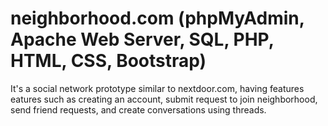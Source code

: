 # neighborhood.com (phpMyAdmin, Apache Web Server, SQL, PHP, HTML, CSS, Bootstrap)
It's a social network prototype similar to nextdoor.com, having features eatures such as creating an account, submit request to join neighborhood, send friend requests, and create conversations using threads.
